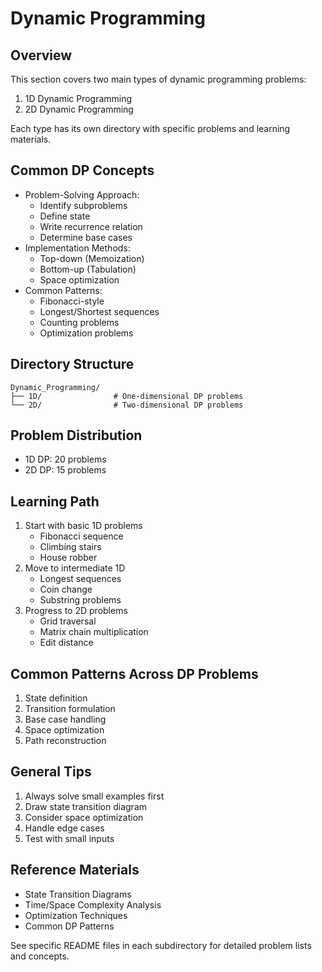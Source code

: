 # Dynamic Programming

## Overview

This section covers two main types of dynamic programming problems:

1. 1D Dynamic Programming
2. 2D Dynamic Programming

Each type has its own directory with specific problems and learning materials.

## Common DP Concepts

- Problem-Solving Approach:
  - Identify subproblems
  - Define state
  - Write recurrence relation
  - Determine base cases
- Implementation Methods:
  - Top-down (Memoization)
  - Bottom-up (Tabulation)
  - Space optimization
- Common Patterns:
  - Fibonacci-style
  - Longest/Shortest sequences
  - Counting problems
  - Optimization problems

## Directory Structure

```
Dynamic_Programming/
├── 1D/                # One-dimensional DP problems
└── 2D/                # Two-dimensional DP problems
```

## Problem Distribution

- 1D DP: 20 problems
- 2D DP: 15 problems

## Learning Path

1. Start with basic 1D problems
   - Fibonacci sequence
   - Climbing stairs
   - House robber
2. Move to intermediate 1D
   - Longest sequences
   - Coin change
   - Substring problems
3. Progress to 2D problems
   - Grid traversal
   - Matrix chain multiplication
   - Edit distance

## Common Patterns Across DP Problems

1. State definition
2. Transition formulation
3. Base case handling
4. Space optimization
5. Path reconstruction

## General Tips

1. Always solve small examples first
2. Draw state transition diagram
3. Consider space optimization
4. Handle edge cases
5. Test with small inputs

## Reference Materials

- State Transition Diagrams
- Time/Space Complexity Analysis
- Optimization Techniques
- Common DP Patterns

See specific README files in each subdirectory for detailed problem lists and concepts.
